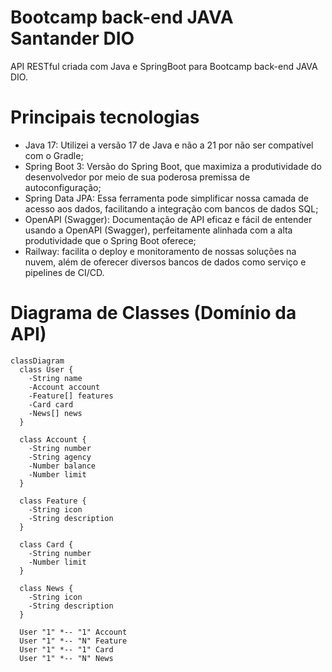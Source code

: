 # Bootcamp back-end JAVA Santander DIO
API RESTful criada com Java e SpringBoot para Bootcamp back-end JAVA DIO.

# Principais tecnologias
- Java 17: Utilizei a versão 17 de Java e não a 21 por não ser compatível com o Gradle;
- Spring Boot 3: Versão do Spring Boot, que maximiza a produtividade do desenvolvedor por meio de sua poderosa premissa de autoconfiguração;
- Spring Data JPA: Essa ferramenta pode simplificar nossa camada de acesso aos dados, facilitando a integração com bancos de dados SQL;
- OpenAPI (Swagger): Documentação de API eficaz e fácil de entender usando a OpenAPI (Swagger), perfeitamente alinhada com a alta produtividade que o Spring Boot oferece;
- Railway: facilita o deploy e monitoramento de nossas soluções na nuvem, além de oferecer diversos bancos de dados como serviço e pipelines de CI/CD.

# Diagrama de Classes (Domínio da API)
``` mermaid
classDiagram
  class User {
    -String name
    -Account account
    -Feature[] features
    -Card card
    -News[] news
  }

  class Account {
    -String number
    -String agency
    -Number balance
    -Number limit
  }

  class Feature {
    -String icon
    -String description
  }

  class Card {
    -String number
    -Number limit
  }

  class News {
    -String icon
    -String description
  }

  User "1" *-- "1" Account
  User "1" *-- "N" Feature
  User "1" *-- "1" Card
  User "1" *-- "N" News
```
